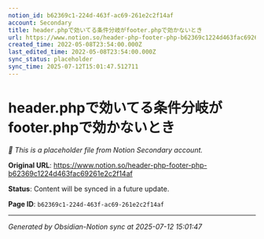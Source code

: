 ```yaml
---
notion_id: b62369c1-224d-463f-ac69-261e2c2f14af
account: Secondary
title: header.phpで効いてる条件分岐がfooter.phpで効かないとき
url: https://www.notion.so/header-php-footer-php-b62369c1224d463fac69261e2c2f14af
created_time: 2022-05-08T23:54:00.000Z
last_edited_time: 2022-05-08T23:54:00.000Z
sync_status: placeholder
sync_time: 2025-07-12T15:01:47.512711
---
```


# header.phpで効いてる条件分岐がfooter.phpで効かないとき

*🔄 This is a placeholder file from Notion Secondary account.*

**Original URL**: https://www.notion.so/header-php-footer-php-b62369c1224d463fac69261e2c2f14af

**Status**: Content will be synced in a future update.

**Page ID**: `b62369c1-224d-463f-ac69-261e2c2f14af`

---

*Generated by Obsidian-Notion sync at 2025-07-12 15:01:47*
